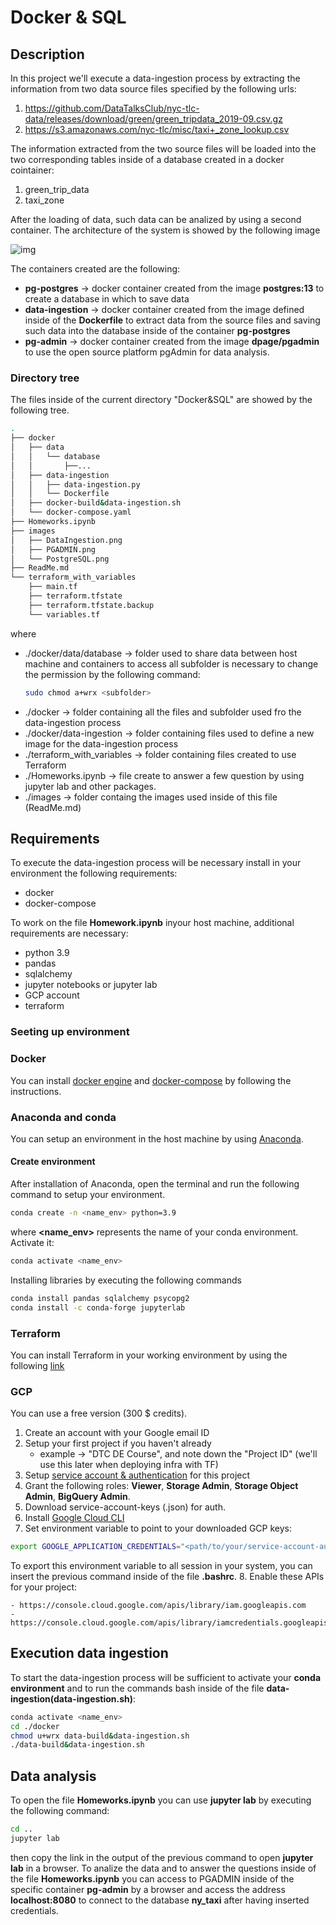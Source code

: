 # Docker & SQL

## Description
In this project we'll execute a data-ingestion process by extracting the information from two data source files specified by the following urls:

1. https://github.com/DataTalksClub/nyc-tlc-data/releases/download/green/green_tripdata_2019-09.csv.gz
2. https://s3.amazonaws.com/nyc-tlc/misc/taxi+_zone_lookup.csv

The information extracted from the two source files will be loaded into the two corresponding tables inside of a database created in a docker cointainer:

1. green_trip_data
2. taxi_zone

After the loading of data, such data can be analized by using a second container.
The architecture of the system is showed by the following image

![img](/Docker&SQL/images/DataIngestion.png)

The containers created are the following:
- __pg-postgres__ -> docker container created from the image __postgres:13__ to create a database in which to save data
- __data-ingestion__ -> docker container created from the image defined inside of the __Dockerfile__ to extract data from the source files and saving such data into the database inside of the container __pg-postgres__
- __pg-admin__ -> docker container created from the image __dpage/pgadmin__ to use the open source platform pgAdmin for data analysis.

### Directory tree
The files inside of the current directory "Docker&SQL" are showed by the following tree.

```bash
.
├── docker
│   ├── data
│   │   └── database
│   │       ├──...
│   ├── data-ingestion
│   │   ├── data-ingestion.py
│   │   └── Dockerfile
│   ├── docker-build&data-ingestion.sh
│   └── docker-compose.yaml
├── Homeworks.ipynb
├── images
│   ├── DataIngestion.png
│   ├── PGADMIN.png
│   └── PostgreSQL.png
├── ReadMe.md
└── terraform_with_variables
    ├── main.tf
    ├── terraform.tfstate
    ├── terraform.tfstate.backup
    └── variables.tf

```

where

- ./docker/data/database -> folder used to share data between host machine and containers
    to access all subfolder is necessary to change the permission by the following command:
    ```bash
    sudo chmod a+wrx <subfolder>
    ```
- ./docker -> folder containing all the files and subfolder used fro the data-ingestion process
- ./docker/data-ingestion -> folder containing files used to define a new image for the data-ingestion process
- ./terraform_with_variables -> folder containing files created to use Terraform
- ./Homeworks.ipynb -> file create to answer a few question by using jupyter lab and other packages.
- ./images -> folder containg the images used inside of this file (ReadMe.md)

## Requirements
To execute the data-ingestion process will be necessary install in your environment the following requirements:

- docker
- docker-compose

To work on the file __Homework.ipynb__ inyour host machine, additional requirements are necessary:
- python 3.9
- pandas
- sqlalchemy
- jupyter notebooks or jupyter lab
- GCP account
- terraform

### Seeting up environment

### Docker
You can install [docker engine](https://docs.docker.com/engine/) and [docker-compose](https://docs.docker.com/compose/install/) by following the instructions.

### Anaconda and conda
You can setup an environment in the host machine by using [Anaconda](https://www.anaconda.com/download).
#### Create environment
After installation of Anaconda, open the terminal and run the following command to setup your environment.
```bash
conda create -n <name_env> python=3.9
```
where __<name_env>__ represents the name of your conda environment.
Activate it:
```bash
conda activate <name_env>
```
Installing libraries by executing the following commands
```bash
conda install pandas sqlalchemy psycopg2
conda install -c conda-forge jupyterlab
```
### Terraform
You can install Terraform in your working environment by using the following [link](https://developer.hashicorp.com/terraform/tutorials/gcp-get-started/install-cli)

### GCP
You can use a free version (300 $ credits).

1. Create an account with your Google email ID
2. Setup your first project if you haven't already
    - example -> "DTC DE Course", and note down the "Project ID" (we'll use this later when deploying infra with TF)
3. Setup [service account & authentication](https://cloud.google.com/docs/authentication/client-libraries) for this project
4. Grant the following roles: __Viewer__, __Storage Admin__, __Storage Object Admin__, __BigQuery Admin__.
5. Download service-account-keys (.json) for auth.
6. Install [Google Cloud CLI](https://cloud.google.com/sdk/docs/install-sdk)
7. Set environment variable to point to your downloaded GCP keys: 
```bash
export GOOGLE_APPLICATION_CREDENTIALS="<path/to/your/service-account-authkeys>.json"
```
To export this environment variable to all session in your system, you can insert the previous command inside of the file __.bashrc__.
8. Enable these APIs for your project:
    
    - https://console.cloud.google.com/apis/library/iam.googleapis.com
    - https://console.cloud.google.com/apis/library/iamcredentials.googleapis.com



## Execution data ingestion
To start the data-ingestion process will be sufficient to activate your __conda environment__ and to run the commands bash inside of the file __data-ingestion(data-ingestion.sh)__:

```bash
conda activate <name_env>
cd ./docker 
chmod u+wrx data-build&data-ingestion.sh
./data-build&data-ingestion.sh
```

## Data analysis
To open the file __Homeworks.ipynb__ you can use __jupyter lab__ by executing the following command:
```bash
cd ..
jupyter lab
```
then copy the link in the output of the previous command to open __jupyter lab__ in a browser.
To analize the data and to answer the questions inside of the file __Homeworks.ipynb__ you can access to PGADMIN inside of the specific container __pg-admin__ by a browser and access the address __localhost:8080__ to connect to the database __ny_taxi__ after having inserted credentials.
